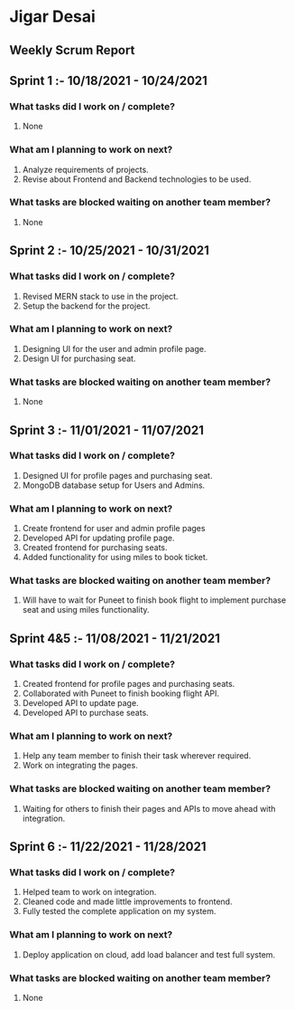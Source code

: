 # Jigar Desai
## Weekly Scrum Report
## Sprint 1  :- 10/18/2021 - 10/24/2021

### What tasks did I work on / complete?
1. None
### What am I planning to work on next?
1. Analyze requirements of projects.
2. Revise about Frontend and Backend technologies to be used.
### What tasks are blocked waiting on another team member?
1. None
	
## Sprint 2  :- 10/25/2021 - 10/31/2021
### What tasks did I work on / complete?
1. Revised MERN stack to use in the project.
2. Setup the backend for the project.
### What am I planning to work on next?
1. Designing UI for the user and admin profile page.
2. Design UI for purchasing seat.
### What tasks are blocked waiting on another team member?
1. None

## Sprint 3 :- 11/01/2021 - 11/07/2021
### What tasks did I work on / complete?
1. Designed UI for profile pages and purchasing seat.
2. MongoDB database setup for Users and Admins.
### What am I planning to work on next?
1. Create frontend for user and admin profile pages
2. Developed API for updating profile page.
3. Created frontend for purchasing seats.
4. Added functionality for using miles to book ticket. 
### What tasks are blocked waiting on another team member?
1. Will have to wait for Puneet to finish book flight to implement purchase seat and using miles functionality.

## Sprint 4&5 :- 11/08/2021 - 11/21/2021
### What tasks did I work on / complete?
1. Created frontend for profile pages and purchasing seats.
2. Collaborated with Puneet to finish booking flight API.
3. Developed API to update page.
4. Developed API to purchase seats.
### What am I planning to work on next?
1. Help any team member to finish their task wherever required.
2. Work on integrating the pages.
### What tasks are blocked waiting on another team member?
1. Waiting for others to finish their pages and APIs to move ahead with integration.

## Sprint 6 :- 11/22/2021 - 11/28/2021
### What tasks did I work on / complete?
 1. Helped team to work on integration.
 2. Cleaned code and made little improvements to frontend.
 3. Fully tested the complete application on my system.
### What am I planning to work on next?
1. Deploy application on cloud, add load balancer and test full system. 
### What tasks are blocked waiting on another team member?
1. None

